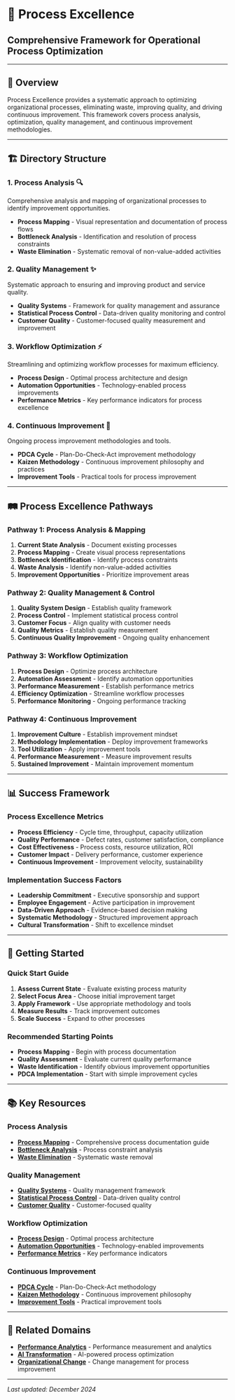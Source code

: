 # 🚀 Process Excellence
## **Comprehensive Framework for Operational Process Optimization**

---

## 🎯 **Overview**

Process Excellence provides a systematic approach to optimizing organizational processes, eliminating waste, improving quality, and driving continuous improvement. This framework covers process analysis, optimization, quality management, and continuous improvement methodologies.

---

## 🏗️ **Directory Structure**

### **1. Process Analysis** 🔍
Comprehensive analysis and mapping of organizational processes to identify improvement opportunities.

- **Process Mapping** - Visual representation and documentation of process flows
- **Bottleneck Analysis** - Identification and resolution of process constraints
- **Waste Elimination** - Systematic removal of non-value-added activities

### **2. Quality Management** ✨
Systematic approach to ensuring and improving product and service quality.

- **Quality Systems** - Framework for quality management and assurance
- **Statistical Process Control** - Data-driven quality monitoring and control
- **Customer Quality** - Customer-focused quality measurement and improvement

### **3. Workflow Optimization** ⚡
Streamlining and optimizing workflow processes for maximum efficiency.

- **Process Design** - Optimal process architecture and design
- **Automation Opportunities** - Technology-enabled process improvements
- **Performance Metrics** - Key performance indicators for process excellence

### **4. Continuous Improvement** 🔄
Ongoing process improvement methodologies and tools.

- **PDCA Cycle** - Plan-Do-Check-Act improvement methodology
- **Kaizen Methodology** - Continuous improvement philosophy and practices
- **Improvement Tools** - Practical tools for process improvement

---

## 🛤️ **Process Excellence Pathways**

### **Pathway 1: Process Analysis & Mapping**
1. **Current State Analysis** - Document existing processes
2. **Process Mapping** - Create visual process representations
3. **Bottleneck Identification** - Identify process constraints
4. **Waste Analysis** - Identify non-value-added activities
5. **Improvement Opportunities** - Prioritize improvement areas

### **Pathway 2: Quality Management & Control**
1. **Quality System Design** - Establish quality framework
2. **Process Control** - Implement statistical process control
3. **Customer Focus** - Align quality with customer needs
4. **Quality Metrics** - Establish quality measurement
5. **Continuous Quality Improvement** - Ongoing quality enhancement

### **Pathway 3: Workflow Optimization**
1. **Process Design** - Optimize process architecture
2. **Automation Assessment** - Identify automation opportunities
3. **Performance Measurement** - Establish performance metrics
4. **Efficiency Optimization** - Streamline workflow processes
5. **Performance Monitoring** - Ongoing performance tracking

### **Pathway 4: Continuous Improvement**
1. **Improvement Culture** - Establish improvement mindset
2. **Methodology Implementation** - Deploy improvement frameworks
3. **Tool Utilization** - Apply improvement tools
4. **Performance Measurement** - Measure improvement results
5. **Sustained Improvement** - Maintain improvement momentum

---

## 📊 **Success Framework**

### **Process Excellence Metrics**
- **Process Efficiency** - Cycle time, throughput, capacity utilization
- **Quality Performance** - Defect rates, customer satisfaction, compliance
- **Cost Effectiveness** - Process costs, resource utilization, ROI
- **Customer Impact** - Delivery performance, customer experience
- **Continuous Improvement** - Improvement velocity, sustainability

### **Implementation Success Factors**
- **Leadership Commitment** - Executive sponsorship and support
- **Employee Engagement** - Active participation in improvement
- **Data-Driven Approach** - Evidence-based decision making
- **Systematic Methodology** - Structured improvement approach
- **Cultural Transformation** - Shift to excellence mindset

---

## 🚀 **Getting Started**

### **Quick Start Guide**
1. **Assess Current State** - Evaluate existing process maturity
2. **Select Focus Area** - Choose initial improvement target
3. **Apply Framework** - Use appropriate methodology and tools
4. **Measure Results** - Track improvement outcomes
5. **Scale Success** - Expand to other processes

### **Recommended Starting Points**
- **Process Mapping** - Begin with process documentation
- **Quality Assessment** - Evaluate current quality performance
- **Waste Identification** - Identify obvious improvement opportunities
- **PDCA Implementation** - Start with simple improvement cycles

---

## 📚 **Key Resources**

### **Process Analysis**
- **[Process Mapping](./process-analysis/process-mapping/process-mapping-guide.md)** - Comprehensive process documentation guide
- **[Bottleneck Analysis](./process-analysis/bottleneck-analysis/bottleneck-identification.md)** - Process constraint analysis
- **[Waste Elimination](./process-analysis/waste-elimination/waste-elimination-framework.md)** - Systematic waste removal

### **Quality Management**
- **[Quality Systems](./quality-management/quality-systems/quality-management-framework.md)** - Quality management framework
- **[Statistical Process Control](./quality-management/statistical-process-control/spc-implementation.md)** - Data-driven quality control
- **[Customer Quality](./quality-management/customer-quality/customer-quality-framework.md)** - Customer-focused quality

### **Workflow Optimization**
- **[Process Design](./workflow-optimization/process-design/process-design-principles.md)** - Optimal process architecture
- **[Automation Opportunities](./workflow-optimization/automation-opportunities/automation-assessment.md)** - Technology-enabled improvements
- **[Performance Metrics](./workflow-optimization/performance-metrics/performance-measurement.md)** - Key performance indicators

### **Continuous Improvement**
- **[PDCA Cycle](./continuous-improvement/pdca-cycle/pdca-implementation.md)** - Plan-Do-Check-Act methodology
- **[Kaizen Methodology](./continuous-improvement/kaizen-methodology/kaizen-implementation.md)** - Continuous improvement philosophy
- **[Improvement Tools](./continuous-improvement/improvement-tools/improvement-toolkit.md)** - Practical improvement tools

---

## 🔗 **Related Domains**

- **[Performance Analytics](../04-performance-analytics/README.md)** - Performance measurement and analytics
- **[AI Transformation](../02-ai-transformation/README.md)** - AI-powered process optimization
- **[Organizational Change](../05-organizational-change/README.md)** - Change management for process improvement

---

*Last updated: December 2024*
